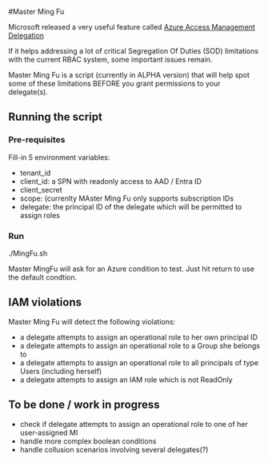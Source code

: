 #Master Ming Fu

Microsoft released a very useful feature called [Azure Access Management Delegation](https://learn.microsoft.com/en-us/azure/role-based-access-control/delegate-role-assignments-overview)

If it helps addressing a lot of critical Segregation Of Duties (SOD) limitations with the current RBAC system, some important issues remain.

Master Ming Fu is a script (currently in ALPHA version) that will help spot some of these limitations BEFORE you grant permissions to your delegate(s).

## Running the script

### Pre-requisites

Fill-in 5 environment variables:

- tenant_id
- client_id: a SPN with readonly access to AAD / Entra ID
- client_secret
- scope: (currenlty MAster Ming Fu only supports subscription IDs
- delegate: the principal ID of the delegate which will be permitted to assign roles

### Run

./MingFu.sh

Master MingFu will ask for an Azure condition to test. Just hit return to use the default condtion.

## IAM violations

Master Ming Fu will detect the following violations:

- a delegate attempts to assign an operational role to her own principal ID
- a delegate attempts to assign an operational role to a Group she belongs to
- a delegate attempts to assign an operational role to all principals of type Users (including herself)
- a delegate attempts to assign an IAM role which is not ReadOnly

## To be done / work in progress

- check if delegate attempts to assign an operational role to one of her user-assigned MI
- handle more complex boolean conditions
- handle collusion scenarios involving several delegates(?)

